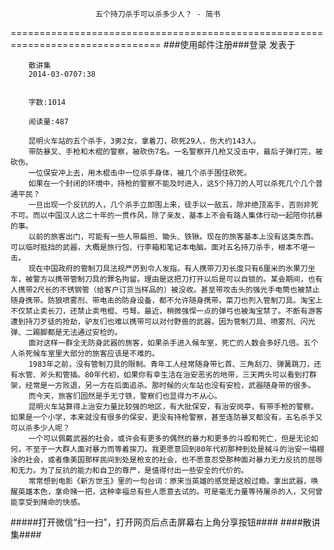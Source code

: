                        五个持刀杀手可以杀多少人？ - 简书
================================================================================
###使用邮件注册###登录        发表于


        
        散讲集
        2014-03-0707:38


        字数:1014

        阅读量:487

        昆明火车站的五个杀手，3男2女，拿着刀，砍死29人，伤大约143人。
        带防暴叉、手枪和木棍的警察，被砍伤7名。一名警察开几枪又没击中，最后子弹打完，被砍伤。
        一位保安冲上去，用木棍击中一位杀手身体，被几个杀手围住砍死。
        如果在一个封闭的环境中，持枪的警察不能及时进入，这5个持刀的人可以杀死几个几个普通平民？
        一旦出现一个反抗的人，几个杀手立即围上来，徒手以一敌五，除非绝顶高手，否则非死不可。而以中国汉人这二十年的一贯作风，除了亲友，基本上不会有路人集体行动一起陪你抗暴的事。
        以前的旅客出门，可能有一些人带扁担、锄头、铁锹。现在的旅客基本上没有这类东西。可以临时抵挡的武器，大概是旅行包、行李箱和笔记本电脑。面对五名持刀杀手，根本不堪一击。
        现在中国政府的管制刀具法规严厉到令人发指。有人携带刀刃长度只有6厘米的水果刀坐车，被警方以携带管制刀具的罪名拘留。理由是这把刀打开以后是可以自锁的。某会期间，也有人携带2尺长的不锈钢管（给客户订货当样品的）被没收。甚至带攻击头的强光手电筒也被禁止随身携带。防狼喷雾剂、带电击的防身设备，都不允许随身携带。菜刀也列入管制刀具。淘宝上不仅禁止卖长刀，还禁止卖甩棍、弓弩。最近，稍微强悍一点的弹弓也被淘宝禁了。不断有游客遭到持刀歹徒的抢劫，驴友们也难以携带可以对付野兽的武器，因为管制刀具、喷雾剂、闪光弹、二踢脚都是无法通过安检的。
        面对这样一群全无防身武器的旅客，如果杀手进入候车室，死亡的人数会多好几倍。五个人杀死候车室里大部分的旅客应该是不难的。
        1983年之前，没有管制刀具的限制。青年工人经常随身带匕首、三角刮刀、弹簧跳刀，还有水管、斧头和管插。80年代初，如果你有幸生活在治安恶劣的地带，三天两头可以看到打群架，经常是一方败退，另一方在后面追杀。那时候的火车站也没有安检，武器随身带的很多。
        而今天，旅客们固然是手无寸铁，警察们也显得力不从心。
        昆明火车站算得上治安力量比较强的地区，有大批保安，有治安岗亭，有带手枪的警察。如果是一个小学，本来就没有很多的保安，更没有持枪警察，甚至连防暴叉都没有，五名杀手又可以杀多少人呢？
        一个可以佩戴武器的社会，或许会有更多的偶然的暴力和更多的斗殴和死亡，但是无论如何，不至于一大群人面对暴力而等着挨刀。我更愿意回到80年代初那种到处是械斗的治安一塌糊涂的社会，或者像美国那样民间到处是枪支的社会，也不愿意忍受那种面对暴力无力反抗的屈辱和无力。为了反抗的能力和自卫的尊严，是值得付出一些安全的代价的。
        常常想到电影《新方世玉》里的一句台词：原来当英雄的感觉是这般过瘾。拿出武器，唤醒英雄本色，拿命赌一把，这种幸福总有些人愿意去试的。可是毫无力量等待屠杀的人，又何曾能享受到赌命的快感。
#####打开微信“扫一扫”，打开网页后点击屏幕右上角分享按钮####
        ####散讲集####
      